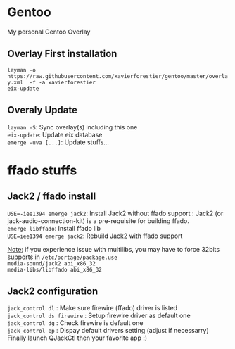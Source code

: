 # Gentoo
My personal Gentoo Overlay
<h2>Overlay First installation</h2>
<code>layman -o https://raw.githubusercontent.com/xavierforestier/gentoo/master/overlay.xml  -f -a xavierforestier
eix-update</code>

<h2>Overaly Update</h2>
<code>layman -S</code>: Sync overlay(s) including this one<br>
<code>eix-update</code>: Update eix database<br>
<code>emerge -uva [...]</code>: Update stuffs...
<h1>ffado stuffs</h1>
<h2>Jack2 / ffado install</h2>
<code>USE=-iee1394 emerge jack2</code>: Install Jack2 without ffado support : Jack2 (or jack-audio-connection-kit) is a pre-requisite for building ffado.<br>
<code>emerge libffado</code>: Install ffado lib<br>
<code>USE=iee1394 emerge jack2</code>: Rebuild Jack2 with ffado support<br>

<p><u>Note:</u> if you experience issue with multilibs, you may have to force 32bits supports in <code>/etc/portage/package.use</code><br>
<code>media-sound/jack2 abi_x86_32</code><br>
<code>media-libs/libffado abi_x86_32</code></p>

<h2>Jack2 configuration</h2>
<code>jack_control dl</code> : Make sure firewire (ffado) driver is listed<br>
<code>jack_control ds firewire</code> : Setup firewire driver as default one<br>
<code>jack_control dg</code> : Check firewire is default one<br>
<code>jack_control ep</code> : Dispay default drivers setting (adjust if necessarry)<br>
Finally launch QJackCtl then your favorite app :)

